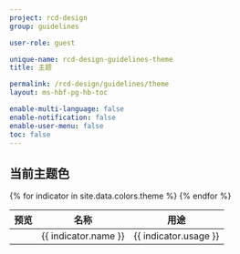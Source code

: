 ```yaml
---
project: rcd-design
group: guidelines

user-role: guest

unique-name: rcd-design-guidelines-theme
title: 主题

permalink: /rcd-design/guidelines/theme
layout: ms-hbf-pg-hb-toc

enable-multi-language: false
enable-notification: false
enable-user-menu: false
toc: false
---
```


## 当前主题色

<table class="table">
<thead>
<tr>
<th scope="col">预览</th>
<th scope="col">名称</th>
<th scope="col">用途</th>
</tr>
</thead>
<tbody>
{% for indicator in site.data.colors.theme %}
<tr class="py-4">
<td><span class="p-16 d-block border-radius-round border theme-white-{{ indicator.name }}"></span></td>
<td>{{ indicator.name }}</td>
<td>{{ indicator.usage }}</td>
</tr>
{% endfor %}
</tbody>
</table>